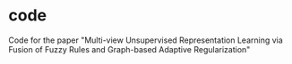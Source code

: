 # code
Code for the paper "Multi-view Unsupervised Representation Learning via Fusion of Fuzzy Rules and Graph-based Adaptive Regularization"
